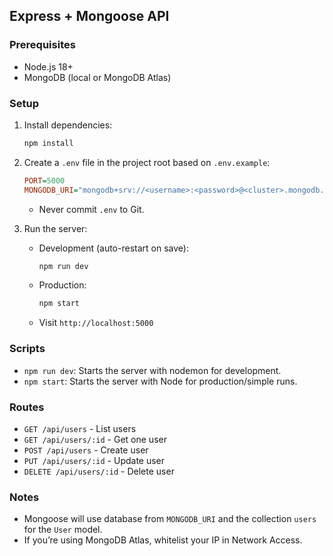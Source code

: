 ## Express + Mongoose API

### Prerequisites

- Node.js 18+
- MongoDB (local or MongoDB Atlas)

### Setup

1. Install dependencies:
   ```bash
   npm install
   ```
2. Create a `.env` file in the project root based on `.env.example`:

   ```ini
   PORT=5000
   MONGODB_URI="mongodb+srv://<username>:<password>@<cluster>.mongodb.net/<database-name>?retryWrites=true&w=majority&appName=<appName>"
   ```

   - Never commit `.env` to Git.

3. Run the server:
   - Development (auto-restart on save):
     ```bash
     npm run dev
     ```
   - Production:
     ```bash
     npm start
     ```
   - Visit `http://localhost:5000`

### Scripts

- `npm run dev`: Starts the server with nodemon for development.
- `npm start`: Starts the server with Node for production/simple runs.

### Routes

- `GET /api/users` - List users
- `GET /api/users/:id` - Get one user
- `POST /api/users` - Create user
- `PUT /api/users/:id` - Update user
- `DELETE /api/users/:id` - Delete user

### Notes

- Mongoose will use database from `MONGODB_URI` and the collection `users` for the `User` model.
- If you’re using MongoDB Atlas, whitelist your IP in Network Access.
